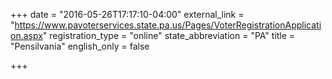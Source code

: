 +++
date = "2016-05-26T17:17:10-04:00"
external_link = "https://www.pavoterservices.state.pa.us/Pages/VoterRegistrationApplication.aspx"
registration_type = "online"
state_abbreviation = "PA"
title = "Pensilvania"
english_only = false 

+++
